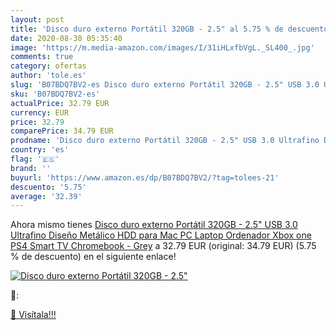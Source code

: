 ```yaml
---
layout: post
title: 'Disco duro externo Portátil 320GB - 2.5" al 5.75 % de descuento'
date: 2020-08-30 05:35:40
image: 'https://m.media-amazon.com/images/I/31iHLxfbVgL._SL400_.jpg'
comments: true
category: ofertas
author: 'tole.es'
slug: 'B07BDQ7BV2-es Disco duro externo Portátil 320GB - 2.5" USB 3.0 Ultrafino...'
sku: 'B07BDQ7BV2-es'
actualPrice: 32.79 EUR
currency: EUR
price: 32.79
comparePrice: 34.79 EUR
prodname: 'Disco duro externo Portátil 320GB - 2.5" USB 3.0 Ultrafino Diseño Metálico HDD para Mac  PC  Laptop  Ordenador  Xbox one  PS4  Smart TV  Chromebook - Grey'
country: 'es'
flag: '🇪🇸'
brand: ''
buyurl: 'https://www.amazon.es/dp/B07BDQ7BV2/?tag=tolees-21'
descuento: '5.75'
average: '32.39'
---
```


Ahora mismo tienes [Disco duro externo Portátil 320GB - 2.5" USB 3.0 Ultrafino Diseño Metálico HDD para Mac  PC  Laptop  Ordenador  Xbox one  PS4  Smart TV  Chromebook - Grey](https://www.amazon.es/dp/B07BDQ7BV2/?tag=tolees-21) a 32.79 EUR (original: 34.79 EUR) (5.75 %  de descuento) en el siguiente enlace!

[![Disco duro externo Portátil 320GB - 2.5"](https://m.media-amazon.com/images/I/31iHLxfbVgL._SL400_.jpg)](https://www.amazon.es/dp/B07BDQ7BV2/?tag=tolees-21)

🔎:


[🛒 Visítala!!!](https://www.amazon.es/dp/B07BDQ7BV2/?tag=tolees-21)
